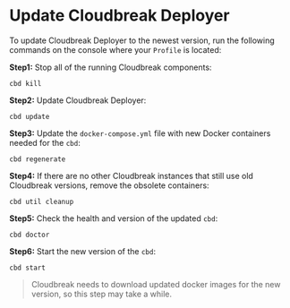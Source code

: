 # Update Cloudbreak Deployer

To update Cloudbreak Deployer to the newest version, run the following commands on the console where your `Profile` is located:

**Step1:** Stop all of the running Cloudbreak components:
```
cbd kill
```
**Step2:** Update Cloudbreak Deployer:
```
cbd update
```
**Step3:** Update the `docker-compose.yml` file with new Docker containers needed for the `cbd`:
```
cbd regenerate
```
**Step4:** If there are no other Cloudbreak instances that still use old Cloudbreak versions, remove the obsolete containers:
```
cbd util cleanup
```
**Step5:** Check the health and version of the updated `cbd`: 
```
cbd doctor
```
**Step6:** Start the new version of the `cbd`:
```
cbd start
```
> Cloudbreak needs to download updated docker images for the new version, so this step may take a while.
